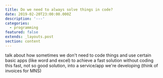 ```yaml
---
title: Do we need to always solve things in code?
date: 2019-02-20T23:00:00.000Z
description: '---'
categories:
  - programming
featured: false
extends: _layouts.post
section: content
---
```

talk about how sometimes we don't need to code things and use certain basic apps (like word and excel) to achieve a fast solution without coding this fast, not so good solution, into a service/app we're developing (think of invoices for MNS)
